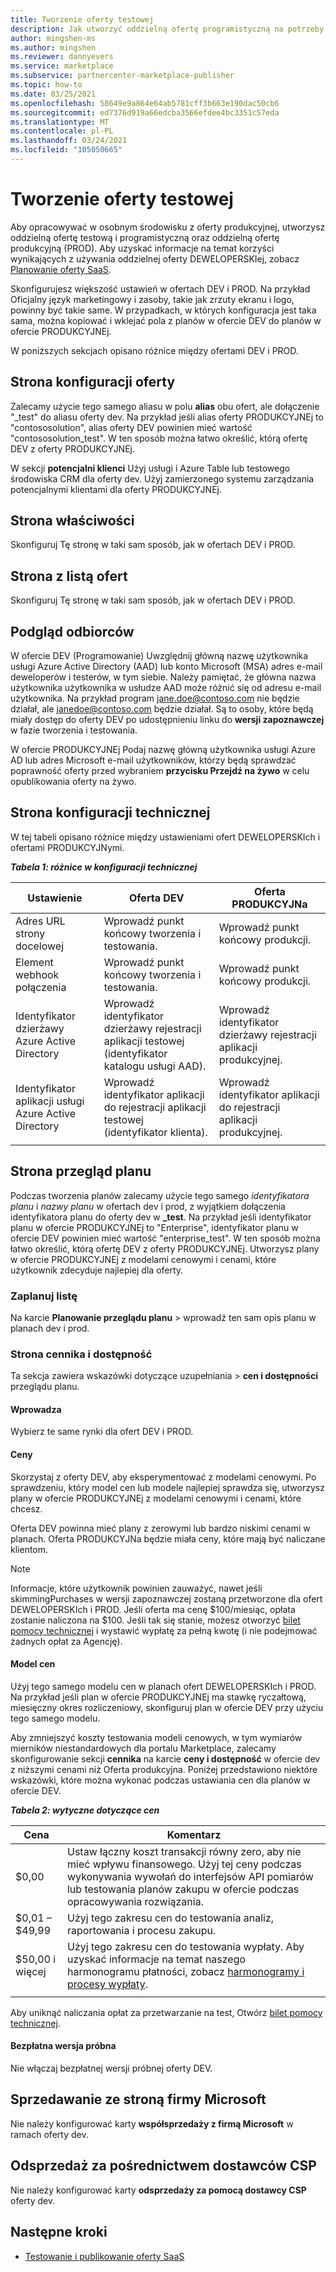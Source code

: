 ```yaml
---
title: Tworzenie oferty testowej
description: Jak utworzyć oddzielną ofertę programistyczną na potrzeby testowania oferty produkcyjnej w komercyjnym programie w witrynie Microsoft Partner Center.
author: mingshen-ms
ms.author: mingshen
ms.reviewer: dannyevers
ms.service: marketplace
ms.subservice: partnercenter-marketplace-publisher
ms.topic: how-to
ms.date: 03/25/2021
ms.openlocfilehash: 58649e9a864e64ab5781cff3b663e190dac50cb6
ms.sourcegitcommit: ed7376d919a66edcba3566efdee4bc3351c57eda
ms.translationtype: MT
ms.contentlocale: pl-PL
ms.lasthandoff: 03/24/2021
ms.locfileid: "105050665"
---
```

# <a name="create-a-test-offer"></a>Tworzenie oferty testowej

Aby opracowywać w osobnym środowisku z oferty produkcyjnej, utworzysz oddzielną ofertę testową i programistyczną oraz oddzielną ofertę produkcyjną (PROD). Aby uzyskać informacje na temat korzyści wynikających z używania oddzielnej oferty DEWELOPERSKIej, zobacz [Planowanie oferty SaaS](plan-saas-offer.md#test-offer).

Skonfigurujesz większość ustawień w ofertach DEV i PROD. Na przykład Oficjalny język marketingowy i zasoby, takie jak zrzuty ekranu i logo, powinny być takie same. W przypadkach, w których konfiguracja jest taka sama, można kopiować i wklejać pola z planów w ofercie DEV do planów w ofercie PRODUKCYJNEj.

W poniższych sekcjach opisano różnice między ofertami DEV i PROD.

## <a name="offer-setup-page"></a>Strona konfiguracji oferty

Zalecamy użycie tego samego aliasu w polu **alias** obu ofert, ale dołączenie "_test" do aliasu oferty dev. Na przykład jeśli alias oferty PRODUKCYJNEj to "contososolution", alias oferty DEV powinien mieć wartość "contososolution_test". W ten sposób można łatwo określić, którą ofertę DEV z oferty PRODUKCYJNEj.

W sekcji **potencjalni klienci** Użyj usługi i Azure Table lub testowego środowiska CRM dla oferty dev. Użyj zamierzonego systemu zarządzania potencjalnymi klientami dla oferty PRODUKCYJNEj.

## <a name="properties-page"></a>Strona właściwości

Skonfiguruj Tę stronę w taki sam sposób, jak w ofertach DEV i PROD.

## <a name="offer-listing-page"></a>Strona z listą ofert

Skonfiguruj Tę stronę w taki sam sposób, jak w ofertach DEV i PROD.

## <a name="preview-audience"></a>Podgląd odbiorców

W ofercie DEV (Programowanie) Uwzględnij główną nazwę użytkownika usługi Azure Active Directory (AAD) lub konto Microsoft (MSA) adres e-mail deweloperów i testerów, w tym siebie. Należy pamiętać, że główna nazwa użytkownika użytkownika w usłudze AAD może różnić się od adresu e-mail użytkownika. Na przykład program jane.doe@contoso.com nie będzie działał, ale janedoe@contoso.com będzie działał. Są to osoby, które będą miały dostęp do oferty DEV po udostępnieniu linku do **wersji zapoznawczej** w fazie tworzenia i testowania.

W ofercie PRODUKCYJNEj Podaj nazwę główną użytkownika usługi Azure AD lub adres Microsoft e-mail użytkowników, którzy będą sprawdzać poprawność oferty przed wybraniem **przycisku Przejdź na żywo** w celu opublikowania oferty na żywo.

## <a name="technical-configuration-page"></a>Strona konfiguracji technicznej

W tej tabeli opisano różnice między ustawieniami ofert DEWELOPERSKIch i ofertami PRODUKCYJNymi.

***Tabela 1: różnice w konfiguracji technicznej***

| Ustawienie | Oferta DEV | Oferta PRODUKCYJNa |
| ------------ | ------------- | ------------- |
| Adres URL strony docelowej | Wprowadź punkt końcowy tworzenia i testowania. | Wprowadź punkt końcowy produkcji. |
| Element webhook połączenia | Wprowadź punkt końcowy tworzenia i testowania. | Wprowadź punkt końcowy produkcji. |
| Identyfikator dzierżawy Azure Active Directory | Wprowadź identyfikator dzierżawy rejestracji aplikacji testowej (identyfikator katalogu usługi AAD). | Wprowadź identyfikator dzierżawy rejestracji aplikacji produkcyjnej. |
| Identyfikator aplikacji usługi Azure Active Directory | Wprowadź identyfikator aplikacji do rejestracji aplikacji testowej (identyfikator klienta). | Wprowadź identyfikator aplikacji do rejestracji aplikacji produkcyjnej. |
||||

## <a name="plan-overview-page"></a>Strona przegląd planu

Podczas tworzenia planów zalecamy użycie tego samego _identyfikatora planu_ i _nazwy planu_ w ofertach dev i prod, z wyjątkiem dołączenia identyfikatora planu do oferty dev w **_test**. Na przykład jeśli identyfikator planu w ofercie PRODUKCYJNEj to "Enterprise", identyfikator planu w ofercie DEV powinien mieć wartość "enterprise_test". W ten sposób można łatwo określić, którą ofertę DEV z oferty PRODUKCYJNEj. Utworzysz plany w ofercie PRODUKCYJNEj z modelami cenowymi i cenami, które użytkownik zdecyduje najlepiej dla oferty.

### <a name="plan-listing"></a>Zaplanuj listę

Na karcie **Planowanie przeglądu planu**  >   wprowadź ten sam opis planu w planach dev i prod.

### <a name="pricing-and-availability-page"></a>Strona cennika i dostępność

Ta sekcja zawiera wskazówki dotyczące uzupełniania   >  **cen i dostępności** przeglądu planu.

#### <a name="markets"></a>Wprowadza

Wybierz te same rynki dla ofert DEV i PROD.

#### <a name="pricing"></a>Ceny

Skorzystaj z oferty DEV, aby eksperymentować z modelami cenowymi. Po sprawdzeniu, który model cen lub modele najlepiej sprawdza się, utworzysz plany w ofercie PRODUKCYJNEj z modelami cenowymi i cenami, które chcesz.

Oferta DEV powinna mieć plany z zerowymi lub bardzo niskimi cenami w planach. Oferta PRODUKCYJNa będzie miała ceny, które mają być naliczane klientom.

> [!NOTE]
> Informacje, które użytkownik powinien zauważyć, nawet jeśli skimmingPurchases w wersji zapoznawczej zostaną przetworzone dla ofert DEWELOPERSKIch i PROD. Jeśli oferta ma cenę $100/miesiąc, opłata zostanie naliczona na $100. Jeśli tak się stanie, możesz otworzyć [bilet pomocy technicznej](support.md) i wystawić wypłatę za pełną kwotę (i nie podejmować żadnych opłat za Agencję).

#### <a name="pricing-model"></a>Model cen

Użyj tego samego modelu cen w planach ofert DEWELOPERSKIch i PROD. Na przykład jeśli plan w ofercie PRODUKCYJNEj ma stawkę ryczałtową, miesięczny okres rozliczeniowy, skonfiguruj plan w ofercie DEV przy użyciu tego samego modelu.

Aby zmniejszyć koszty testowania modeli cenowych, w tym wymiarów mierników niestandardowych dla portalu Marketplace, zalecamy skonfigurowanie sekcji **cennika** na karcie **ceny i dostępność** w ofercie dev z niższymi cenami niż Oferta produkcyjna. Poniżej przedstawiono niektóre wskazówki, które można wykonać podczas ustawiania cen dla planów w ofercie DEV.

***Tabela 2: wytyczne dotyczące cen***

| Cena | Komentarz |
| ------------ | ------------- |
| $0,00 | Ustaw łączny koszt transakcji równy zero, aby nie mieć wpływu finansowego. Użyj tej ceny podczas wykonywania wywołań do interfejsów API pomiarów lub testowania planów zakupu w ofercie podczas opracowywania rozwiązania. |
| $0,01 – $49,99 | Użyj tego zakresu cen do testowania analiz, raportowania i procesu zakupu. |
| $50,00 i więcej | Użyj tego zakresu cen do testowania wypłaty. Aby uzyskać informacje na temat naszego harmonogramu płatności, zobacz [harmonogramy i procesy wypłaty](/partner-center/payout-policy-details). |
|||

Aby uniknąć naliczania opłat za przetwarzanie na test, Otwórz [bilet pomocy technicznej](support.md).

#### <a name="free-trial"></a>Bezpłatna wersja próbna

Nie włączaj bezpłatnej wersji próbnej oferty DEV.

## <a name="co-sell-with-microsoft-page"></a>Sprzedawanie ze stroną firmy Microsoft

Nie należy konfigurować karty **współsprzedaży z firmą Microsoft** w ramach oferty dev.

## <a name="resell-through-csps"></a>Odsprzedaż za pośrednictwem dostawców CSP

Nie należy konfigurować karty **odsprzedaży za pomocą dostawcy CSP** oferty dev.

## <a name="next-steps"></a>Następne kroki

- [Testowanie i publikowanie oferty SaaS](test-publish-saas-offer.md)
